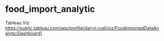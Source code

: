 # food_import_analytic
Tableau Viz: https://public.tableau.com/app/profile/darryl.rusli/viz/FoodImportedDataAnalytic/Dashboard1
